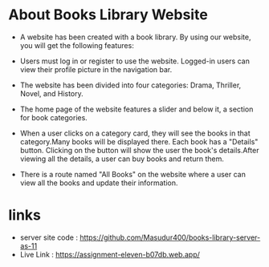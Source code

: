# About Books Library Website

 - A website has been created with a book library. By using our website, you will get the following features:

 - Users must log in or register to use the website. Logged-in users can view their profile picture in the navigation bar.

 - The website has been divided into four categories: Drama, Thriller, Novel, and History.

 - The home page of the website features a slider and below it, a section for book categories.

 - When a user clicks on a category card, they will see the books in that category.Many books will be displayed there. Each book has a "Details" button. Clicking on the button will show the user the book's details.After viewing all the details, a user can buy books and return them.

 - There is a route named "All Books" on the website where a user can view all the books and update their information.




# links
- server site code : https://github.com/Masudur400/books-library-server-as-11
- Live Link : https://assignment-eleven-b07db.web.app/
